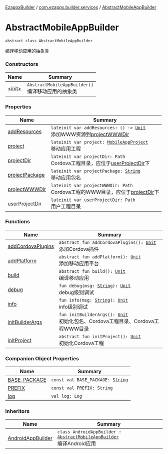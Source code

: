 [EzappxBuilder](../../index.md) / [com.ezappx.builder.services](../index.md) / [AbstractMobileAppBuilder](./index.md)

# AbstractMobileAppBuilder

`abstract class AbstractMobileAppBuilder`

编译移动应用的抽象类

### Constructors

| Name | Summary |
|---|---|
| [&lt;init&gt;](-init-.md) | `AbstractMobileAppBuilder()`<br>编译移动应用的抽象类 |

### Properties

| Name | Summary |
|---|---|
| [addResources](add-resources.md) | `lateinit var addResources: () -> `[`Unit`](https://kotlinlang.org/api/latest/jvm/stdlib/kotlin/-unit/index.html)<br>添加WWW资源到[projectWWWDir](project-w-w-w-dir.md) |
| [project](project.md) | `lateinit var project: `[`MobileAppProject`](../../com.ezappx.builder.models/-mobile-app-project/index.md)<br>移动应用工程 |
| [projectDir](project-dir.md) | `lateinit var projectDir: Path`<br>Cordova工程目录，应位于[userProjectDir](user-project-dir.md)下 |
| [projectPackage](project-package.md) | `lateinit var projectPackage: `[`String`](https://kotlinlang.org/api/latest/jvm/stdlib/kotlin/-string/index.html)<br>移动应用包名 |
| [projectWWWDir](project-w-w-w-dir.md) | `lateinit var projectWWWDir: Path`<br>Cordova工程的WWW目录，应位于[projectDir](project-dir.md)下 |
| [userProjectDir](user-project-dir.md) | `lateinit var userProjectDir: Path`<br>用户工程目录 |

### Functions

| Name | Summary |
|---|---|
| [addCordovaPlugins](add-cordova-plugins.md) | `abstract fun addCordovaPlugins(): `[`Unit`](https://kotlinlang.org/api/latest/jvm/stdlib/kotlin/-unit/index.html)<br>添加Cordova插件 |
| [addPlatform](add-platform.md) | `abstract fun addPlatform(): `[`Unit`](https://kotlinlang.org/api/latest/jvm/stdlib/kotlin/-unit/index.html)<br>添加移动应用平台 |
| [build](build.md) | `abstract fun build(): `[`Unit`](https://kotlinlang.org/api/latest/jvm/stdlib/kotlin/-unit/index.html)<br>编译移动应用 |
| [debug](debug.md) | `fun debug(msg: `[`String`](https://kotlinlang.org/api/latest/jvm/stdlib/kotlin/-string/index.html)`): `[`Unit`](https://kotlinlang.org/api/latest/jvm/stdlib/kotlin/-unit/index.html)<br>debug级别调试 |
| [info](info.md) | `fun info(msg: `[`String`](https://kotlinlang.org/api/latest/jvm/stdlib/kotlin/-string/index.html)`): `[`Unit`](https://kotlinlang.org/api/latest/jvm/stdlib/kotlin/-unit/index.html)<br>info级别调试 |
| [initBuilderArgs](init-builder-args.md) | `fun initBuilderArgs(): `[`Unit`](https://kotlinlang.org/api/latest/jvm/stdlib/kotlin/-unit/index.html)<br>初始化包名、Cordova工程目录、Cordova工程WWW目录 |
| [initProject](init-project.md) | `abstract fun initProject(): `[`Unit`](https://kotlinlang.org/api/latest/jvm/stdlib/kotlin/-unit/index.html)<br>初始化Cordova工程 |

### Companion Object Properties

| Name | Summary |
|---|---|
| [BASE_PACKAGE](-b-a-s-e_-p-a-c-k-a-g-e.md) | `const val BASE_PACKAGE: `[`String`](https://kotlinlang.org/api/latest/jvm/stdlib/kotlin/-string/index.html) |
| [PREFIX](-p-r-e-f-i-x.md) | `const val PREFIX: `[`String`](https://kotlinlang.org/api/latest/jvm/stdlib/kotlin/-string/index.html) |
| [log](log.md) | `val log: Log` |

### Inheritors

| Name | Summary |
|---|---|
| [AndroidAppBuilder](../-android-app-builder/index.md) | `class AndroidAppBuilder : `[`AbstractMobileAppBuilder`](./index.md)<br>编译Android应用 |
